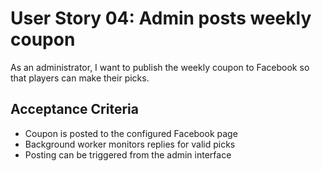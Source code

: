 # User Story 04: Admin posts weekly coupon

As an administrator, I want to publish the weekly coupon to Facebook so that players can make their picks.

## Acceptance Criteria
- Coupon is posted to the configured Facebook page
- Background worker monitors replies for valid picks
- Posting can be triggered from the admin interface
